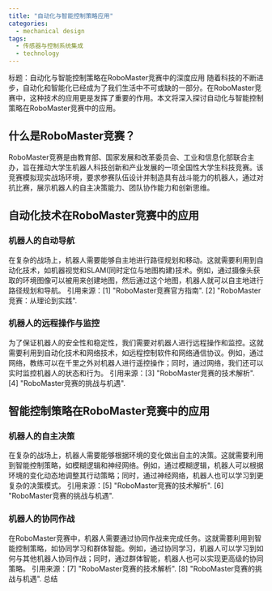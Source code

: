 ```yaml
---  
title: "自动化与智能控制策略应用"  
categories:  
  - mechanical design  
tags: 
  - 传感器与控制系统集成 
  - technology  
---  
```


标题：自动化与智能控制策略在RoboMaster竞赛中的深度应用 
随着科技的不断进步，自动化和智能化已经成为了我们生活中不可或缺的一部分。在RoboMaster竞赛中，这种技术的应用更是发挥了重要的作用。本文将深入探讨自动化与智能控制策略在RoboMaster竞赛中的应用。 
## 什么是RoboMaster竞赛？ 
RoboMaster竞赛是由教育部、国家发展和改革委员会、工业和信息化部联合主办，旨在推动大学生机器人科技创新和产业发展的一项全国性大学生科技竞赛。该竞赛模拟现实战场环境，要求参赛队伍设计并制造具有战斗能力的机器人，通过对抗比赛，展示机器人的自主决策能力、团队协作能力和创新思维。 
## 自动化技术在RoboMaster竞赛中的应用 
### 机器人的自动导航 
在复杂的战场上，机器人需要能够自主地进行路径规划和移动。这就需要利用到自动化技术，如机器视觉和SLAM(同时定位与地图构建)技术。例如，通过摄像头获取的环境图像可以被用来创建地图，然后通过这个地图，机器人就可以自主地进行路径规划和导航。 
引用来源：[1] "RoboMaster竞赛官方指南". [2] "RoboMaster竞赛：从理论到实践". 
### 机器人的远程操作与监控 
为了保证机器人的安全性和稳定性，我们需要对机器人进行远程操作和监控。这就需要利用到自动化技术和网络技术，如远程控制软件和网络通信协议。例如，通过网络，教练可以在千里之外对机器人进行遥控操作；同时，通过网络，我们还可以实时监控机器人的状态和行为。 
引用来源：[3] "RoboMaster竞赛的技术解析". [4] "RoboMaster竞赛的挑战与机遇". 
## 智能控制策略在RoboMaster竞赛中的应用 
### 机器人的自主决策 
在复杂的战场上，机器人需要能够根据环境的变化做出自主的决策。这就需要利用到智能控制策略，如模糊逻辑和神经网络。例如，通过模糊逻辑，机器人可以根据环境的变化动态地调整其行动策略；同时，通过神经网络，机器人也可以学习到更复杂的决策模式。 
引用来源：[5] "RoboMaster竞赛的技术解析". [6] "RoboMaster竞赛的挑战与机遇". 
### 机器人的协同作战 
在RoboMaster竞赛中，机器人需要通过协同作战来完成任务。这就需要利用到智能控制策略，如协同学习和群体智能。例如，通过协同学习，机器人可以学习到如何与其他机器人协同作战；同时，通过群体智能，机器人也可以实现更高级的协同策略。 
引用来源：[7] "RoboMaster竞赛的技术解析". [8] "RoboMaster竞赛的挑战与机遇". 
总结 
